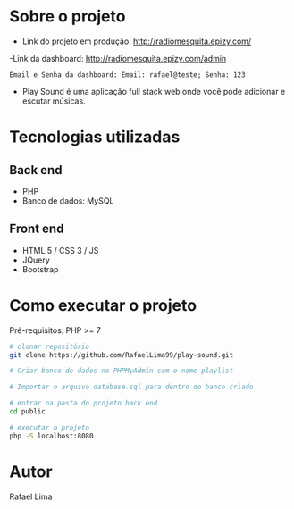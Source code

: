 # Sobre o projeto

- Link do projeto em produção: http://radiomesquita.epizy.com/

-Link da dashboard: http://radiomesquita.epizy.com/admin

    Email e Senha da dashboard: Email: rafael@teste; Senha: 123
              

- Play Sound é uma aplicação full stack web onde você pode adicionar e escutar músicas.

# Tecnologias utilizadas
## Back end
- PHP
- Banco de dados: MySQL
## Front end
- HTML 5 / CSS 3 / JS 
- JQuery
- Bootstrap
# Como executar o projeto
Pré-requisitos: PHP >= 7

```bash
# clonar repositório
git clone https://github.com/RafaelLima99/play-sound.git

# Criar banco de dados no PHPMyAdmin com o nome playlist

# Importar o arquivo database.sql para dentro do banco criado

# entrar na pasta do projeto back end
cd public

# executar o projeto
php -S localhost:8080
```
# Autor
Rafael Lima


